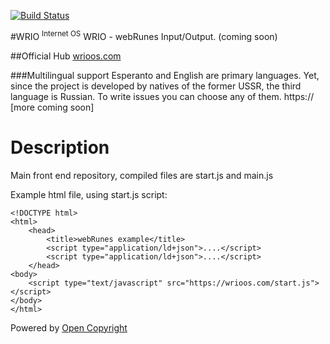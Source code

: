 [![Build Status](https://travis-ci.org/webRunes/WRIO-InternetOS.svg?branch=master)](https://travis-ci.org/webRunes/WRIO-InternetOS)

#WRIO <sup>Internet OS</sup>
WRIO - webRunes Input/Output.
(coming soon)


##Official Hub
[wrioos.com](https://wrioos.com)

###Multilingual support
Esperanto and English are primary languages. Yet, since the project is developed by natives of the former USSR, the third language is Russian. To write issues you can choose any of them.
https://
[more coming soon]

# Description

Main front end repository, compiled files are start.js and main.js 

Example html file, using start.js script:
```
<!DOCTYPE html>
<html>
    <head>
        <title>webRunes example</title>
        <script type="application/ld+json">....</script>
        <script type="application/ld+json">....</script>
    </head>
<body>
    <script type="text/javascript" src="https://wrioos.com/start.js"></script>
</body>
</html>
```

Powered by [Open Copyright](https://opencopyright.wrioos.com)
